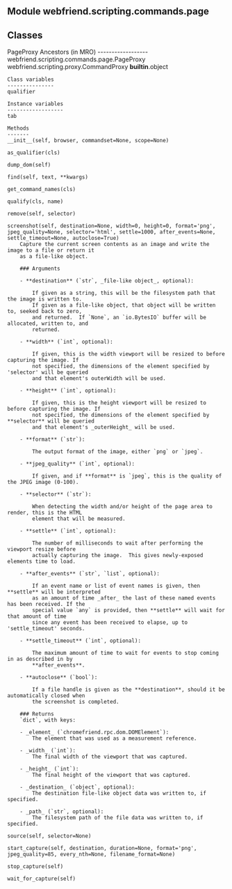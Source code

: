 Module webfriend.scripting.commands.page
----------------------------------------

Classes
-------
PageProxy 
    Ancestors (in MRO)
    ------------------
    webfriend.scripting.commands.page.PageProxy
    webfriend.scripting.proxy.CommandProxy
    __builtin__.object

    Class variables
    ---------------
    qualifier

    Instance variables
    ------------------
    tab

    Methods
    -------
    __init__(self, browser, commandset=None, scope=None)

    as_qualifier(cls)

    dump_dom(self)

    find(self, text, **kwargs)

    get_command_names(cls)

    qualify(cls, name)

    remove(self, selector)

    screenshot(self, destination=None, width=0, height=0, format='png', jpeg_quality=None, selector='html', settle=1000, after_events=None, settle_timeout=None, autoclose=True)
        Capture the current screen contents as an image and write the image to a file or return it
        as a file-like object.

        ### Arguments

        - **destination** (`str`, _file-like object_, optional):

            If given as a string, this will be the filesystem path that the image is written to.
            If given as a file-like object, that object will be written to, seeked back to zero,
            and returned.  If `None`, an `io.BytesIO` buffer will be allocated, written to, and
            returned.

        - **width** (`int`, optional):

            If given, this is the width viewport will be resized to before capturing the image. If
            not specified, the dimensions of the element specified by 'selector' will be queried
            and that element's outerWidth will be used.

        - **height** (`int`, optional):

            If given, this is the height viewport will be resized to before capturing the image. If
            not specified, the dimensions of the element specified by **selector** will be queried
            and that element's _outerHeight_ will be used.

        - **format** (`str`):

            The output format of the image, either `png` or `jpeg`.

        - **jpeg_quality** (`int`, optional):

            If given, and if **format** is `jpeg`, this is the quality of the JPEG image (0-100).

        - **selector** (`str`):

            When detecting the width and/or height of the page area to render, this is the HTML
            element that will be measured.

        - **settle** (`int`, optional):

            The number of milliseconds to wait after performing the viewport resize before
            actually capturing the image.  This gives newly-exposed elements time to load.

        - **after_events** (`str`, `list`, optional):

            If an event name or list of event names is given, then **settle** will be interpreted
            as an amount of time _after_ the last of these named events has been received. If the
            special value `any` is provided, then **settle** will wait for that amount of time
            since any event has been received to elapse, up to 'settle_timeout' seconds.

        - **settle_timeout** (`int`, optional):

            The maximum amount of time to wait for events to stop coming in as described in by
            **after_events**.

        - **autoclose** (`bool`):

            If a file handle is given as the **destination**, should it be automatically closed when
            the screenshot is completed.

        ### Returns
        `dict`, with keys:

        - _element_ (`chromefriend.rpc.dom.DOMElement`):
            The element that was used as a measurement reference.

        - _width_ (`int`):
            The final width of the viewport that was captured.

        - _height_ (`int`):
            The final height of the viewport that was captured.

        - _destination_ (`object`, optional):
            The destination file-like object data was written to, if specified.

        - _path_ (`str`, optional):
            The filesystem path of the file data was written to, if specified.

    source(self, selector=None)

    start_capture(self, destination, duration=None, format='png', jpeg_quality=85, every_nth=None, filename_format=None)

    stop_capture(self)

    wait_for_capture(self)
